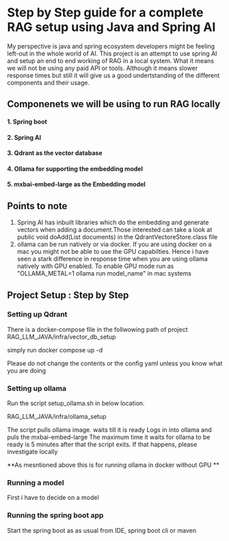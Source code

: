 # Step by Step guide for a complete RAG setup using Java and Spring AI

My perspective is java and spring ecosystem developers might be feeling left-out in the whole world of AI.
This project is an attempt to use spring AI and setup an end to end working of RAG in a local system.
What it means we will not be using any paid API or tools. 
Although it means slower response times but still it will give us a good undertstanding of the different components and their usage.

## Componenets we will be using to run RAG locally

#### 1. Spring boot
#### 2. Spring AI
#### 3. Qdrant as the vector database
#### 4. Ollama for supporting the embedding model
#### 5. mxbai-embed-large as the Embedding model

## Points to note

1. Spring AI has inbuilt libraries which do the embedding and generate vectors when adding a document.Those interested can take a look at  public void doAdd(List<Document> documents) in the QdrantVectoreStore.class file
2. ollama can be run natively or via docker. If you are using docker on a mac you might not be able to use the GPU capabilties. Hence i have seen a stark difference in response time when you are using ollama natively with GPU enabled. To enable GPU mode run as "OLLAMA_METAL=1 ollama run model_name" in mac systems

## Project Setup : Step by Step

### Setting up Qdrant

There is a docker-compose file in the follwowing path of project
RAG_LLM_JAVA/infra/vector_db_setup

simply run docker compose up -d

Please do not change the contents or the config yaml unless you know what you are doing


### Setting up ollama

Run the script setup_ollama.sh in below location.

RAG_LLM_JAVA/infra/ollama_setup

The script pulls ollama image. waits till it is ready
Logs in into ollama and puls the mxbai-embed-large
The maximum time it waits for ollama to be ready is 5 minutes after that the script exits.
If that happens, please investigate locally

**As mesntioned above this is for running ollama in docker without GPU **

### Running a model

First i have to decide on a model


### Running the spring boot app

Start the spring boot as as usual from IDE, spring boot cli or maven





